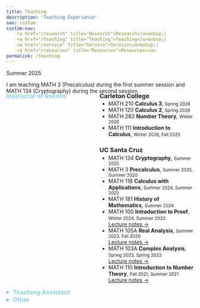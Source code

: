 ```yaml
---
title: Teaching
description: "Teaching Experience"
nav: custom
custom-nav: 
    <a href="/research" title="Research">Research</a>&nbsp;|
    <a href="/teaching" title="Teaching">Teaching</a>&nbsp;|
    <a href="/service" title="Service">Service</a>&nbsp;|
    <a href="/resources" title="Resources">Resources</a>
permalink: /teaching
---
```


<div class="callout-quarto note">
  <div class="callout-title">Summer 2025</div>
  <div class="callout-content">
    <p>I am teaching MATH 3 (Precalculus) during the first summer session and MATH 134 (Cryptography) during the second session.</p>
  </div>
</div>

<!--
Tip/Green = Current
Warning/Yellow = Instructor
Important/Red = TA
Note/Blue = Other
Secondary/Grey = Tutor
-->

<!--
Warning = Yellow
Note = Blue
Important = Red
Tip = Green
Caution = Orange (close to yellow)
Info = Dark Blue
Success = Dark Green
Danger = Dark Red
Secondary = Grey
-->

<div style="display: flex; flex-direction: row; margin-top:-3em">
  <div style="width: 250px;">
    <h3 style="color:#8cd2e7">Instructor of Record</h3>
  </div>
  <div style="flex: 1;">
    <h3>Carleton College</h3>
<ul style="margin-top: -1em;">

<li> MATH 210 <b>Calculus 3</b>, <small>Spring 2026</small></li>

<li> MATH 120 <b>Calculus 2</b>, <small>Spring 2026</small></li>

<li> MATH 282 <b>Number Theory</b>, <small>Winter 2026</small></li>

<li> MATH 111 <b>Introduction to Calculus</b>, <small>Winter 2026, Fall 2025</small></li>

</ul>

<h3 style="margin-top: 1.5em;">UC Santa Cruz</h3>

<ul style="margin-top: -1em;">

<li> MATH 134 <b>Cryptography</b>, <small>Summer 2025</small></li>

<li> MATH 3 <b>Precalculus</b>, <small>Summer 2025, Summer 2020</small></li>

<li> MATH 11B <b>Calculus with Applications</b>, <small>Summer 2024, Summer 2022</small></li>

<li> MATH 181 <b>History of Mathematics</b>, <small>Summer 2024</small></li>

<li> MATH 100 <b>Introduction to Proof</b>, <small>Winter 2024, Summer 2020</small><br>
<a href="https://drive.google.com/file/d/1wO8R17nlPOVqxrAENGtnsi0TLw29PFt7/view?usp=drive_link" class="internal-link quarter-line-space">Lecture notes&nbsp;→</a></li>

<li> MATH 105A <b>Real Analysis</b>, <small>Summer 2023, Fall 2020</small><br>
<a href="https://drive.google.com/file/d/1v49XUyFHrqUPDDNuuDMX1shjGaUa5ZBo/view?usp=drive_link" class="internal-link quarter-line-space">Lecture notes&nbsp;→</a>
</li>

<li> MATH 103A <b>Complex Analysis</b>, <small>Spring 2023, Spring 2022</small><br>
<a href="https://drive.google.com/file/d/1tu_HkQRio1RMExTzfMlsHvJLZF5R8cXM/view?usp=drive_link" class="internal-link quarter-line-space">Lecture notes&nbsp;→</a>
</li>

<li> MATH 110 <b>Introduction to Number Theory</b>, <small>Fall 2021, Summer 2021</small><br>
<a href="https://drive.google.com/file/d/17i_EQ1ncWpEZj6n9H1-J6MEkOrg8rHbt/view?usp=drive_link" class="internal-link quarter-line-space">Lecture notes&nbsp;→</a>
</li>

</ul>
  </div>
</div>

<!--
<h3 style="color:#8cd2e7">Instructor of Record</h3>

<h3 style="margin-top: 0.5em;">Carleton College</h3>
<ul style="margin-top: -1em;">

<li> MATH 210 <b>Calculus 3</b>, <small>Spring 2026</small></li>

<li> MATH 120 <b>Calculus 2</b>, <small>Spring 2026</small></li>

<li> MATH 282 <b>Number Theory</b>, <small>Winter 2026</small></li>

<li> MATH 111 <b>Introduction to Calculus</b>, <small>Winter 2026, Fall 2025</small></li>

</ul>

<h3 style="margin-top: 0.1em;">UC Santa Cruz</h3>

<ul style="margin-top: -1em;">

<li> MATH 134 <b>Cryptography</b>, <small>Summer 2025</small></li>

<li> MATH 3 <b>Precalculus</b>, <small>Summer 2025, Summer 2020</small></li>

<li> MATH 11B <b>Calculus with Applications</b>, <small>Summer 2024, Summer 2022</small></li>

<li> MATH 181 <b>History of Mathematics</b>, <small>Summer 2024</small></li>

<li> MATH 100 <b>Introduction to Proof and Problem Solving</b>, <small>Winter 2024, Summer 2020</small><br>
<a href="https://drive.google.com/file/d/1wO8R17nlPOVqxrAENGtnsi0TLw29PFt7/view?usp=drive_link" class="internal-link quarter-line-space">Lecture notes&nbsp;→</a></li>

<li> MATH 105A <b>Real Analysis</b>, <small>Summer 2023, Fall 2020</small><br>
<a href="https://drive.google.com/file/d/1v49XUyFHrqUPDDNuuDMX1shjGaUa5ZBo/view?usp=drive_link" class="internal-link quarter-line-space">Lecture notes&nbsp;→</a>
</li>

<li> MATH 103A <b>Complex Analysis</b>, <small>Spring 2023, Spring 2022</small><br>
<a href="https://drive.google.com/file/d/1tu_HkQRio1RMExTzfMlsHvJLZF5R8cXM/view?usp=drive_link" class="internal-link quarter-line-space">Lecture notes&nbsp;→</a>
</li>

<li> MATH 110 <b>Introduction to Number Theory</b>, <small>Fall 2021, Summer 2021</small><br>
<a href="https://drive.google.com/file/d/17i_EQ1ncWpEZj6n9H1-J6MEkOrg8rHbt/view?usp=drive_link" class="internal-link quarter-line-space">Lecture notes&nbsp;→</a>
</li>

</ul>-->

<details>
    <summary style="color:#8cd2e7; font-size: 1.17em;"><b>Teaching Assistant</b></summary>

<h3 style="margin-top: 0.5em;">UC Santa Cruz</h3>
<ul style="margin-top: -1em;">

<li> MATH 288A <b>Pedagogy of Mathematics (for TAs)</b>, <small>Fall 2024</small></li>

<li> MATH 11A <b>Calculus with Applications</b>, <small>Fall 2023, Winter 2022</small></li>

<li> MATH 105A <b>Real Analysis</b>, <small>Summer 2023</small></li>

<li> MATH 288B <b>Pedagogy of Mathematics (for GSIs)</b>, <small>Winter 2023</small></li>

<li> MATH 19A <b>Calculus for Sci., Eng., and Math.</b>, <small>Fall 2022</small></li>

<li> MATH 111T <b>Algebra</b>, <small>Spring 2021</small></li>

<li> MATH 100 <b>Introduction to Proof and Problem Solving</b>, <small>Winter 2021</small></li>

<li> MATH 3 <b>Precalculus</b>, <small>Spring 2020, Fall 2019</small></li>

<li> MATH 181 <b>History of Mathematics</b>, <small>Summer 2020, Winter 2020</small></li>

</ul>

<h3 style="margin-top: 1.5em;">Shiv Nadar University</h3>

<ul style="margin-top: -1em;">

<li> MAT260 <b>Linear Algebra</b>, <small>Fall 2015</small></li>
</ul>
</details>

<details>
    <summary style="color:#8cd2e7; font-size: 1.17em;"><b>Other</b></summary>

<h3 style="margin-top: 0.5em;">Course Development, UC Santa Cruz</h3>
<ul style="margin-top: -1em;">

<li> <b>Graduate Teaching Fellow</b>, <em>Online Course Development</em>, <small>Spring 2025, 2024</small></li>

<li> <b>Graduate Student Researcher</b>, <em>Redesigning Calculus in the Life Sciences</em>, <small>Summer 2024, 2023, 2021</small></li>

</ul>

<h3 style="margin-top: 1.5em;">Tutor, Shiv Nadar University</h3>

<ul style="margin-top: -1em;">

<li> MAT260 <b>Linear Algebra</b>, <small>Spring 2015</small></li>
<li> MAT284 <b>Probability and Statistics</b>, <small>Spring 2015</small></li>
<li> MAT101 <b>Calculus I</b>, <small>Fall 2014</small></li>
</ul>
</details>

<!-- 
<details class="callout-quarto note">
    <summary class="callout-header">Course Development</summary>
    <div class="callout-body">
<ul style="line-height:180%">



</ul>
    </div>
</details>

<details>
    <summary><b style="color:#ffffbf">Instructor of Record</b></summary>

<ul style="line-height:150%">

<li> MATH 11B <b>Calculus with Applications</b>, <small>Summer 2024</small></li>

<li> MATH 181 <b>History of Mathematics</b>, <small>Summer 2024</small></li>

<li> MATH 100 <b>Introduction to Proof and Problem Solving</b>, <small>Winter 2024</small></li>

<li> MATH 105A <b>Real Analysis</b>, <small>Summer 2023</small><br>
<a href="https://drive.google.com/file/d/1v49XUyFHrqUPDDNuuDMX1shjGaUa5ZBo/view?usp=drive_link" class="internal-link quarter-line-space">Lecture notes&nbsp;→</a>
</li>

<li> MATH 103A <b>Complex Analysis</b>, <small>Spring 2023</small><br>
<a href="https://drive.google.com/file/d/1tu_HkQRio1RMExTzfMlsHvJLZF5R8cXM/view?usp=drive_link" class="internal-link quarter-line-space">Lecture notes&nbsp;→</a>
</li>

<li> MATH 11B <b>Calculus with Applications</b>, <small>Summer 2022</small></li>

<li> MATH 100 <b>Introduction to Proof and Problem Solving</b>, <small>Summer 2022</small><br>
<a href="https://drive.google.com/file/d/1wO8R17nlPOVqxrAENGtnsi0TLw29PFt7/view?usp=drive_link" class="internal-link quarter-line-space">Lecture notes&nbsp;→</a>
</li>

<li> MATH 103A <b>Complex Analysis</b>, <small>Spring 2022</small></li>

<li> MATH 110 <b>Introduction to Number Theory</b>, <small>Fall 2021</small><br>
<a href="https://drive.google.com/file/d/17i_EQ1ncWpEZj6n9H1-J6MEkOrg8rHbt/view?usp=drive_link" class="internal-link quarter-line-space">Lecture notes&nbsp;→</a>
</li>

<li> MATH 110 <b>Introduction to Number Theory</b>, <small>Summer 2021</small></li>

<li> MATH 105A <b>Real Analysis</b>, <small>Fall 2020</small></li>

<li> MATH 3 <b>Precalculus</b>, <small>Summer 2020</small></li>

</ul>
</details>


<details>
    <summary><b style="color:#d78a86">Teaching Assistant</b></summary>

<ul style="line-height:180%">

<li> MATH 288A <b>Pedagogy of Mathematics (for TAs)</b>, <small>Fall 2024</small></li>

<li> MATH 11A <b>Calculus with Applications</b>, <small>Fall 2023</small></li>

<li> MATH 105A <b>Real Analysis</b>, <small>Summer 2023</small></li>

<li> MATH 288B <b>Pedagogy of Mathematics (for GSIs)</b>, <small>Winter 2023</small></li>

<li> MATH 19A <b>Calculus for Sci., Eng., and Math.</b>, <small>Fall 2022</small></li>

<li> MATH 11A <b>Calculus with Applications</b>, <small>Winter 2022</small></li>

<li> MATH 111T <b>Algebra</b>, <small>Spring 2021</small></li>

<li> MATH 100 <b>Introduction to Proof and Problem Solving</b>, <small>Winter 2021</small></li>

<li> MATH 3 <b>Precalculus</b>, <small>Spring 2020</small></li>

<li> MATH 181 <b>History of Mathematics</b>, <small>Winter 2020</small></li>

<li> MATH 3 <b>Precalculus</b>, <small>Fall 2019</small></li>

</ul>
</details>

<details>
    <summary><b style="color:#d78a86">Other</b></summary>

<ul style="line-height:180%">

<li> <b>Graduate Student Researcher</b>, <em>Redesigning Calculus in the Life Sciences</em>, <small>Summer 2024, 2023, 2021</small></li>

<li> <b>Graduate Teaching Fellow</b>, <em>Online Course Development</em>, <small>Spring 2024</small></li>

</ul>
</details>


## Shiv Nadar University

<details class="callout-quarto important">
    <summary class="callout-header">Teaching Assistant</summary>
    <div class="callout-body">
<ul style="line-height:180%">



</ul>
    </div>
</details>

<details class="callout-quarto secondary">
    <summary class="callout-header">Tutor</summary>
    <div class="callout-body">
<ul style="line-height:180%">



</ul>
    </div>
</details>
-->

<!--
<details>
    <summary><b style="color:#d78a86">Teaching Assistant</b></summary>

<ul style="line-height:180%">

<li> MAT260 <b>Linear Algebra</b>, <small>Fall 2015</small></li>

</ul>
</details>

<details>
    <summary><b style="color:#ffb3ff">Tutor</b></summary>

Learning & Academic Support Centre

<ul style="line-height:180%">

<li> MAT260 <b>Linear Algebra</b>, <small>Spring 2015</small></li>
<li> MAT284 <b>Probability and Statistics</b>, <small>Spring 2015</small></li>
<li> MAT101 <b>Calculus I</b>, <small>Fall 2014</small></li>

</ul>
</details>

-->